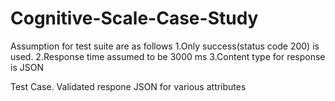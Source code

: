 # Cognitive-Scale-Case-Study
Assumption for test suite are as follows
1.Only success(status code 200) is used.
2.Response time assumed to be 3000 ms
3.Content type for response is JSON

Test Case.
    Validated respone JSON for various attributes